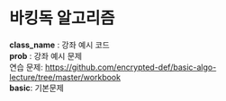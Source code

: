 # 바킹독 알고리즘

**class_name** : 강좌 예시 코드  
**prob** : 강좌 예시 문제  
연습 문제: https://github.com/encrypted-def/basic-algo-lecture/tree/master/workbook  
**basic**: 기본문제

